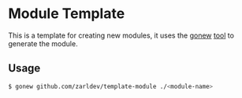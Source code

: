 # Module Template

This is a template for creating new modules, it uses the [gonew](https://go.dev/blog/gonew) [tool](https://pkg.go.dev/golang.org/x/tools/cmd/gonew) to generate the module.

## Usage

```bash
$ gonew github.com/zarldev/template-module ./<module-name>
```